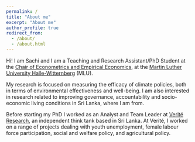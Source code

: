 ```yaml
---
permalink: /
title: "About me"
excerpt: "About me"
author_profile: true
redirect_from:
  - /about/
  - /about.html
---
```


Hi! I am Sachi and I am a Teaching and Research Assistant/PhD Student at the [Chair of Econometrics and Empirical Economics](https://oekonometrie.wiwi.uni-halle.de/), at the [Martin Luther University Halle-Witternberg](https://www.uni-halle.de/) (MLU).

My research is focused on measuring the efficacy of climate policies, both in terms of environmental effectiveness and well-being. I am also interested in research related to improving governance, accountability and socio-economic living conditions in Sri Lanka, where I am from.

Before starting my PhD I worked as an Analyst and Team Leader at [Verité Research](https://www.veriteresearch.org/), an independent think tank based in Sri Lanka. At Verité, I worked on a range of projects dealing with youth unemployment, female labour force participation, social and welfare policy, and agricultural policy.

